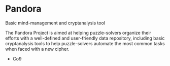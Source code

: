 Pandora
=======
Basic mind-management and cryptanalysis tool

The Pandora Project is aimed at helping puzzle-solvers organize their efforts with a well-defined and user-friendly data repository, including basic cryptanalysis tools to help puzzle-solvers automate the most common tasks when faced with a new cipher.

 - Co9
